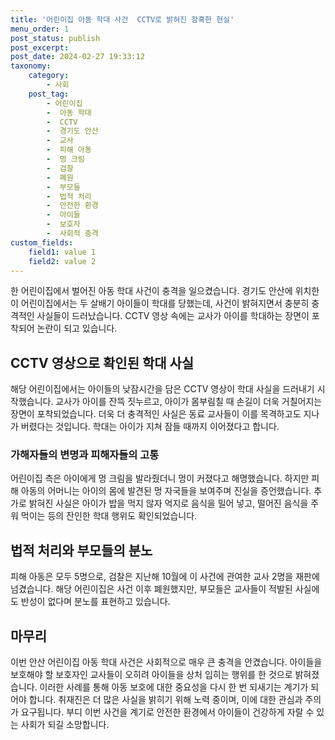 ```yaml
---
title: '어린이집 아동 학대 사건  CCTV로 밝혀진 참혹한 현실'
menu_order: 1
post_status: publish
post_excerpt: 
post_date: 2024-02-27 19:33:12
taxonomy:
    category:
        - 사회
    post_tag:
        - 어린이집
        -  아동 학대
        -  CCTV
        -  경기도 안산
        -  교사
        -  피해 아동
        -  멍 크림
        -  검찰
        -  폐원
        -  부모들
        -  법적 처리
        -  안전한 환경
        -  아이들
        -  보호자
        -  사회적 충격
custom_fields:
    field1: value 1
    field2: value 2
---
```


한 어린이집에서 벌어진 아동 학대 사건이 충격을 일으켰습니다. 경기도 안산에 위치한 이 어린이집에서는 두 살배기 아이들이 학대를 당했는데, 사건이 밝혀지면서 충분히 충격적인 사실들이 드러났습니다. CCTV 영상 속에는 교사가 아이를 학대하는 장면이 포착되어 논란이 되고 있습니다.
## CCTV 영상으로 확인된 학대 사실
해당 어린이집에서는 아이들의 낮잠시간을 담은 CCTV 영상이 학대 사실을 드러내기 시작했습니다. 교사가 아이를 잔뜩 짓누르고, 아이가 몸부림칠 때 손길이 더욱 거칠어지는 장면이 포착되었습니다. 더욱 더 충격적인 사실은 동료 교사들이 이를 목격하고도 지나가 버렸다는 것입니다. 학대는 아이가 지쳐 잠들 때까지 이어졌다고 합니다.
### 가해자들의 변명과 피해자들의 고통
어린이집 측은 아이에게 멍 크림을 발라줬더니 멍이 커졌다고 해명했습니다. 하지만 피해 아동의 어머니는 아이의 몸에 발견된 멍 자국들을 보여주며 진실을 증언했습니다. 추가로 밝혀진 사실은 아이가 밥을 먹지 않자 억지로 음식을 밀어 넣고, 떨어진 음식을 주워 먹이는 등의 잔인한 학대 행위도 확인되었습니다.
## 법적 처리와 부모들의 분노
피해 아동은 모두 5명으로, 검찰은 지난해 10월에 이 사건에 관여한 교사 2명을 재판에 넘겼습니다. 해당 어린이집은 사건 이후 폐원했지만, 부모들은 교사들이 적발된 사실에도 반성이 없다며 분노를 표현하고 있습니다.
## 마무리
이번 안산 어린이집 아동 학대 사건은 사회적으로 매우 큰 충격을 안겼습니다. 아이들을 보호해야 할 보호자인 교사들이 오히려 아이들을 상처 입히는 행위를 한 것으로 밝혀졌습니다. 이러한 사례를 통해 아동 보호에 대한 중요성을 다시 한 번 되새기는 계기가 되어야 합니다. 취재진은 더 많은 사실을 밝히기 위해 노력 중이며, 이에 대한 관심과 주의가 요구됩니다. 부디 이번 사건을 계기로 안전한 환경에서 아이들이 건강하게 자랄 수 있는 사회가 되길 소망합니다.
